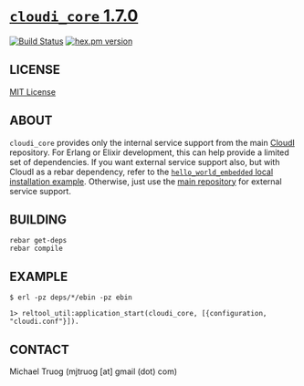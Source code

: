 # [`cloudi_core` 1.7.0](http://cloudi.org)

[![Build Status](https://secure.travis-ci.org/CloudI/cloudi_core.png?branch=master)](http://travis-ci.org/CloudI/cloudi_core)
[![hex.pm version](https://img.shields.io/hexpm/v/cloudi_core.svg)](https://hex.pm/packages/cloudi_core)

## LICENSE

[MIT License](https://github.com/CloudI/CloudI/blob/master/src/LICENSE)

## ABOUT

`cloudi_core` provides only the internal service support from the main
[CloudI](https://github.com/CloudI/CloudI/) repository.  For Erlang or Elixir
development, this can help provide a limited set of dependencies.  If you
want external service support also, but with CloudI as a rebar dependency,
refer to the [`hello_world_embedded` local installation example](https://github.com/CloudI/CloudI/tree/develop/examples/hello_world_embedded#readme).
Otherwise, just use the [main repository](https://github.com/CloudI/CloudI)
for external service support.

## BUILDING

    rebar get-deps
    rebar compile

## EXAMPLE

    $ erl -pz deps/*/ebin -pz ebin
    
    1> reltool_util:application_start(cloudi_core, [{configuration, "cloudi.conf"}]).

## CONTACT

Michael Truog (mjtruog [at] gmail (dot) com)

